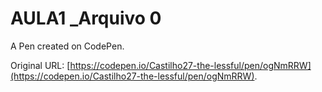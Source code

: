 # AULA1 _Arquivo 0

A Pen created on CodePen.

Original URL: [https://codepen.io/Castilho27-the-lessful/pen/ogNmRRW](https://codepen.io/Castilho27-the-lessful/pen/ogNmRRW).

